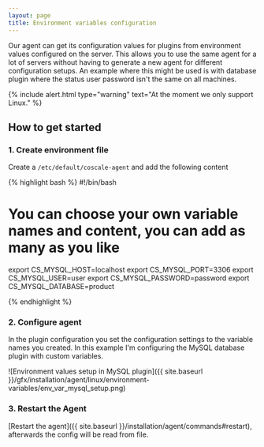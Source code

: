 ```yaml
---
layout: page
title: Environment variables configuration
---
```


Our agent can get its configuration values for plugins from environment values configured on the server. This allows you to use the same agent for a lot of servers without having to generate a new agent for different configuration setups. An example where this might be used is with database plugin where the status user password isn't the same on all machines.

{% include alert.html type="warning" text="At the moment we only support Linux." %}

## How to get started

### 1. Create environment file
Create a `/etc/default/coscale-agent` and add the following content

   {% highlight bash %}
#!/bin/bash

# You can choose your own variable names and content, you can add as many as you like
export CS_MYSQL_HOST=localhost
export CS_MYSQL_PORT=3306
export CS_MYSQL_USER=user
export CS_MYSQL_PASSWORD=password
export CS_MYSQL_DATABASE=product

   {% endhighlight %}

### 2. Configure agent
In the plugin configuration you set the configuration settings to the variable names you created. In this example I'm configuring the MySQL database plugin with custom variables.

![Environment values setup in MySQL plugin]({{ site.baseurl }}/gfx/installation/agent/linux/environment-variables/env_var_mysql_setup.png)

### 3. Restart the Agent

[Restart the agent]({{ site.baseurl }}/installation/agent/commands#restart), afterwards the config will be read from file.
